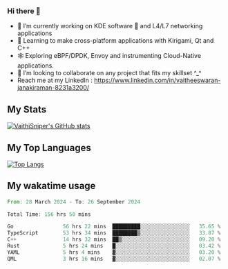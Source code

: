 ### Hi there 👋

- 🔭 I’m currently working on KDE software 💓 and L4/L7 networking applications 
- 📖 Learning to make cross-platform applications with Kirigami, Qt and C++
- 🕸️ Exploring eBPF/DPDK, Envoy and instrumenting Cloud-Native applications. 
- 👯 I’m looking to collaborate on any project that fits my skillset ^_^
- Reach me at my LinkedIn : https://www.linkedin.com/in/vaitheeswaran-janakiraman-8231a3200/

## My Stats
[![VaithiSniper's GitHub stats](https://github-readme-stats.vercel.app/api?username=VaithiSniper&hide=stars&theme=radical)](https://github.com/anuraghazra/github-readme-stats)

## My Top Languages

[![Top Langs](https://github-readme-stats.vercel.app/api/top-langs/?username=VaithiSniper&layout=compact)](https://github.com/anuraghazra/github-readme-stats)

## My wakatime usage

<!--START_SECTION:waka-->

```rust
From: 28 March 2024 - To: 26 September 2024

Total Time: 156 hrs 50 mins

Go                56 hrs 22 mins  █████████░░░░░░░░░░░░░░░░   35.65 %
TypeScript        53 hrs 34 mins  ████████▒░░░░░░░░░░░░░░░░   33.87 %
C++               14 hrs 32 mins  ██▒░░░░░░░░░░░░░░░░░░░░░░   09.20 %
Rust              5 hrs 24 mins   █░░░░░░░░░░░░░░░░░░░░░░░░   03.42 %
YAML              5 hrs 4 mins    ▓░░░░░░░░░░░░░░░░░░░░░░░░   03.20 %
QML               3 hrs 16 mins   ▓░░░░░░░░░░░░░░░░░░░░░░░░   02.07 %
```

<!--END_SECTION:waka-->
